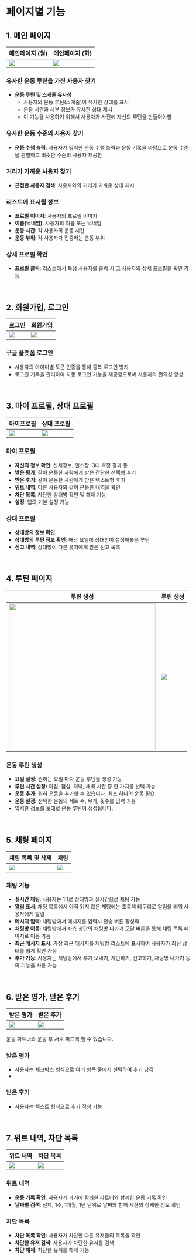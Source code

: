 # 페이지별 기능


## 1. 메인 페이지
|                메인페이지 (월)            |                   메인페이지 (화)         |
|----------------------------------------|----------------------------------------|
| <img src="./홈/홈 - 월.png" >            |    <img src="./홈/홈 - 월 – 2.png" >    |


### 유사한 운동 루틴을 가진 사용자 찾기
- **운동 루틴 및 스케줄 유사성**
  - 사용자와 운동 루틴(스케줄)이 유사한 상대를 표시
  - 운동 시간과 세부 정보가 유사한 상대 제시
  - 이 기능을 사용하기 위해서 사용자가 사전에 자신의 루틴을 만들어야함

### 유사한 운동 수준의 사용자 찾기
- **운동 수행 능력**: 사용자가 입력한 운동 수행 능력과 운동 기록을 바탕으로 운동 수준을 판별하고 비슷한 수준의 사용자 제공함

### 거리가 가까운 사용자 찾기
- **근접한 사용자 검색**: 사용자와의 거리가 가까운 상대 제시

### 리스트에 표시될 정보
- **프로필 이미지**: 사용자의 프로필 이미지
- **이름(닉네임)**: 사용자의 이름 또는 닉네임
- **운동 시간**: 각 사용자의 운동 시간
- **운동 부위**: 각 사용자가 집중하는 운동 부위

### 상세 프로필 확인
- **프로필 클릭**: 리스트에서 특정 사용자를 클릭 시 그 사용자의 상세 프로필을 확인 가능


<br/>

## 2. 회원가입,  로그인
|                로그인                  |                   회원가입               |
|----------------------------------------|----------------------------------------|
| <img src="./구글로그인.png" >   | <img src="./회원가입/회원가입 - 헬스장 - 나열  선택.png" > |

### 구글 플랫폼 로그인
  -  사용자의 아이디별 토큰 인증을 통해 중복 로그인 방지
  -  로그인 기록을 관리하여 자동 로그인 기능을 제공함으로써 사용자의 편의성 향상


<br/>

## 3. 마이 프로필, 상대 프로필
|                마이프로필                  |                상대 프로필               |
|-----------------------------------------|----------------------------------------|
| <img src="./내정보/내정보.png" >           | <img src=".\상세 프로필/상세프로필 - 유저.png" >|

### 마이 프로필
  - **자신의 정보 확인**: 신체정보, 헬스장, 3대 측정 결과 등
  - **받은 평가**: 같이 운동한 사람에게 받은 간단한 선택형 후기 
  - **받은 후기**: 같이 운동한 사람에게 받은 텍스트형 후기 
  - **위트 내역**: 다른 사용자와 같이 운동한 내역을 확인
  - **차단 목록**: 차단한 상대방 확인 및 해제 가능
  - **설정**: 앱의 기본 설정 기능
    
### 상대 프로필
  - **상대방의 정보 확인**
  - **상대방의 루틴 정보 확인**: 해당 요일에 상대방이 설정해놓은 루틴 
  - **신고 내역**: 상대방이 다른 유저에게 받은 신고 목록


<br/>

## 4. 루틴 페이지
|                 루틴 생성                   |                루틴 생성               |
|-----------------------------------------|----------------------------------------|
| <img src="./운동 - 루틴 추가.png" width="400">  | <img src="./회원가입/회원가입 - 3대측정 – 1.png" > |


### 운동 루틴 생성
- **요일 설정:** 원하는 요일 마다 운동 루틴을 생성 가능
- **루틴 시간 설정:** 아침, 점심, 저녁, 새벽 시간 중 한 가지를 선택 가능
- **운동 추가:** 원하 운동을 추가할 수 있습니다. 최소 하나의 운동 필요
- **운동 설정:** 선택한 운동의 세트 수, 무게, 횟수를 입력 가능
- 입력한 정보를 토대로 운동 루틴이 생성됩니다.


<br/>

## 5. 채팅 페이지

|     채팅 목록 및 삭제      |             채팅        |
|-------------------------|-------------------------|
| <img src=".\채팅\채팅 - 삭제.png" > | <img src=".\채팅\채팅 - 유저테이블 – 3.png" > |

### 채팅 기능
- **실시간 채팅**: 사용자는 1:1로 상대방과 실시간으로 채팅 가능
- **알림 표시**: 채팅 목록에서 아직 읽지 않은 채팅에는 초록색 테두리로 알림을 띄워 사용자에게 알림
- **메시지 입력**: 채팅방에서 메시지를 입력시 전송 버튼 활성화
- **채팅방 이동**: 채팅방에서 좌측 상단의 채팅방 나가기 모달 버튼을 통해 채팅 목록 페이지로 이동 가능
- **최근 메시지 표시**: 가장 최근 메시지를 채팅방 리스트에 표시하여 사용자가 최신 상태를 쉽게 확인 가능
- **추가 기능**: 사용자는 채팅방에서 후기 보내기, 차단하기, 신고하기, 채팅방 나가기 등의 기능을 사용 가능


<br/>

## 6. 받은 평가, 받은 후기

|                받은 평가                  |                   받은 후기              |
|----------------------------------------|----------------------------------------|
| <img src="./내정보/내정보 - 받은평가.png" >   | <img src="./내정보/내정보 - 받은후기.png" >|

운동 파트너와 운동 후 서로 피드백 할 수 있습니다.

### 받은 평가
- 사용자는 체크박스 형식으로 여러 항목 중에서 선택하여 후기 남김
- 
### 받은 후기
- 사용자는 텍스트 형식으로 후기 작성 가능


<br/>

## 7. 위트 내역, 차단 목록

|                위트 내역                  |                   차단 목록               |
|----------------------------------------|----------------------------------------|
| <img src="./내정보/내정보 - 위트내역 – 1.png" >   | <img src="./내정보/내정보 - 차단목록.png" >|

### 위트 내역
- **운동 기록 확인**: 사용자가 과거에 함께한 파트너와 함께한 운동 기록 확인 
- **날짜별 검색**: 전체, 1주, 1개월, 1년 단위로 날짜와 함께 세션의 상세한 정보 확인 

### 차단 목록
- **차단 목록 확인**: 사용자가 차단한 다른 유저들의 목록을 확인
- **차단한 유저 검색**: 사용자가 차단한 유저를 검색
- **차단 해제**: 차단한 유저를 해제 기능





<br/>
<br/>
<br/>
<br/>
